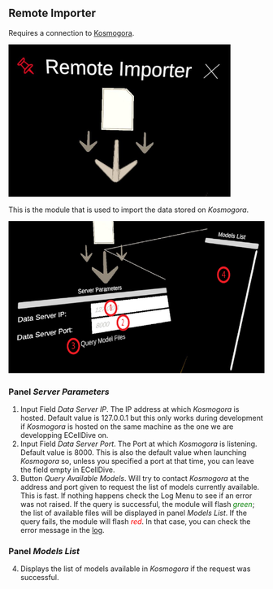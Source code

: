 ## Remote Importer
Requires a connection to [Kosmogora](https://github.com/ecell/kosmogora).

<img src="../../../resources/images/modules/remote_importer.jpg" alt="UI point" style="height: 300px;"/>

This is the module that is used to import the data stored on *Kosmogora*.

<img src="../../../resources/images/modules/1x/remote_importer_panels.png" alt="UI point" style="height: 300px;"/>

### Panel *Server Parameters*
1. Input Field *Data Server IP*. The IP address at which *Kosmogora* is hosted. Default value is 127.0.0.1 but this only works during development if *Kosmogora* is hosted on the same machine as the one we are developping ECellDive on.
2. Input Field *Data Server Port*. The Port at which *Kosmogora* is listening. Default value is 8000. This is also the default value when launching *Kosmogora* so, unless you specified a port at that time, you can leave the field empty in ECellDive.
3. Button *Query Available Models*. Will try to contact *Kosmogora* at the address and port given to request the list of models currently available. This is fast. If nothing happens check the Log Menu to see if an error was not raised. If the query is successful, the module will flash <span style="color:green">*green*</span>; the list of available files will be displayed in panel *Models List*. If the query fails, the module will flash <span style="color:red">*red*</span>. In that case, you can check the error message in the [log](/articles/UserManual/UIMenus/log_menu.html).

### Panel *Models List*
4. Displays the list of models available in *Kosmogora* if the request was successful.